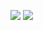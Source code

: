 ![](https://github-widgetbox.vercel.app/api/profile?username=feedod&data=followers,repositories,stars,commits&theme=dark)
![](https://github-widgetbox.vercel.app/api/skills?languages=css)